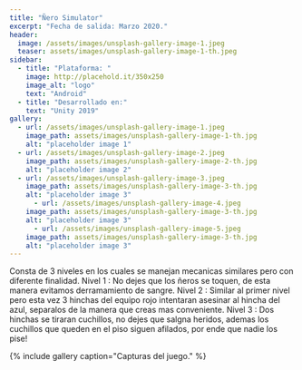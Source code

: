 ```yaml
---
title: "Ñero Simulator"
excerpt: "Fecha de salida: Marzo 2020."
header:
  image: /assets/images/unsplash-gallery-image-1.jpeg
  teaser: assets/images/unsplash-gallery-image-1-th.jpeg
sidebar:
  - title: "Plataforma: "
    image: http://placehold.it/350x250
    image_alt: "logo"
    text: "Android"
  - title: "Desarrollado en:"
    text: "Unity 2019"
gallery:
  - url: /assets/images/unsplash-gallery-image-1.jpeg
    image_path: assets/images/unsplash-gallery-image-1-th.jpg
    alt: "placeholder image 1"
  - url: /assets/images/unsplash-gallery-image-2.jpeg
    image_path: assets/images/unsplash-gallery-image-2-th.jpg
    alt: "placeholder image 2"
  - url: /assets/images/unsplash-gallery-image-3.jpeg
    image_path: assets/images/unsplash-gallery-image-3-th.jpg
    alt: "placeholder image 3"
	  - url: /assets/images/unsplash-gallery-image-4.jpeg
    image_path: assets/images/unsplash-gallery-image-3-th.jpg
    alt: "placeholder image 3"
	  - url: /assets/images/unsplash-gallery-image-5.jpeg
    image_path: assets/images/unsplash-gallery-image-3-th.jpg
    alt: "placeholder image 3"
---
```


Consta de 3 niveles en los cuales se manejan mecanicas similares pero con diferente finalidad.
Nivel 1 : No dejes que los ñeros se toquen, de esta manera evitamos derramamiento de sangre.
Nivel 2 : Similar al primer nivel pero esta vez 3 hinchas del equipo rojo intentaran asesinar al hincha del azul, separalos de la manera que creas mas conveniente.
Nivel 3 : Dos hinchas se tiraran cuchillos, no dejes que salgna heridos, ademas los cuchillos que queden en el piso siguen afilados, por ende que nadie los pise!

{% include gallery caption="Capturas del juego." %}


